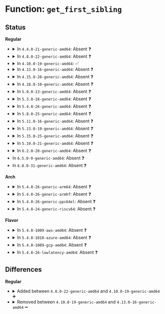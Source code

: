 # Function: <code>get_first_sibling</code>

## Status
<b>Regular</b>
<ul>
<li>
<details>
<summary>In <code>4.4.0-21-generic-amd64</code>: Absent ❓</summary>

```json
{
  "name": "get_first_sibling",
  "collision_type": "Unique Static",
  "inline_type": "Full",
  "funcs": [
    {
      "addr": 18446744071582811647,
      "name": "get_first_sibling",
      "external": false,
      "loc": "block/blk-mq-cpumap.c:23",
      "file": "block/blk-mq-cpumap.c",
      "inline": "not declared, inlined",
      "caller_inline": [
        "block/blk-mq-cpumap.c:blk_mq_update_queue_map",
        "block/blk-mq-cpumap.c:blk_mq_update_queue_map"
      ],
      "caller_func": []
    }
  ],
  "symbols": []
}
```
</details>
</li>
<li>
<details>
<summary>In <code>4.8.0-22-generic-amd64</code>: Absent ❓</summary>

```json
{
  "name": "get_first_sibling",
  "collision_type": "Static-Static Collision",
  "inline_type": "Full",
  "funcs": [
    {
      "addr": 18446744071579799131,
      "name": "get_first_sibling",
      "external": false,
      "loc": "kernel/irq/affinity.c:7",
      "file": "kernel/irq/affinity.c",
      "inline": "not declared, inlined",
      "caller_inline": [
        "kernel/irq/affinity.c:irq_create_affinity_mask"
      ],
      "caller_func": []
    },
    {
      "addr": 18446744071583090783,
      "name": "get_first_sibling",
      "external": false,
      "loc": "block/blk-mq-cpumap.c:23",
      "file": "block/blk-mq-cpumap.c",
      "inline": "not declared, inlined",
      "caller_inline": [
        "block/blk-mq-cpumap.c:blk_mq_update_queue_map",
        "block/blk-mq-cpumap.c:blk_mq_update_queue_map"
      ],
      "caller_func": []
    }
  ],
  "symbols": []
}
```
</details>
</li>
<li>
<details>
<summary>In <code>4.10.0-19-generic-amd64</code>: ✅</summary>

```c
int get_first_sibling(unsigned int cpu)
```

```json
{
  "name": "get_first_sibling",
  "collision_type": "Unique Static",
  "inline_type": "No",
  "funcs": [
    {
      "addr": 18446744071583202112,
      "name": "get_first_sibling",
      "external": false,
      "loc": "block/blk-mq-cpumap.c:23",
      "file": "block/blk-mq-cpumap.c",
      "inline": "seen, unknown",
      "caller_inline": [],
      "caller_func": [
        "block/blk-mq-cpumap.c:blk_mq_map_queues",
        "block/blk-mq-cpumap.c:blk_mq_map_queues"
      ]
    }
  ],
  "symbols": [
    {
      "addr": 18446744071583202112,
      "name": "get_first_sibling",
      "section": ".text",
      "bind": "STB_LOCAL",
      "size": 58
    }
  ]
}
```
</details>
</li>
<li>
<details>
<summary>In <code>4.13.0-16-generic-amd64</code>: Absent ❓</summary>

```json
{
  "name": "get_first_sibling",
  "collision_type": "Unique Static",
  "inline_type": "Full",
  "funcs": [
    {
      "addr": 18446744071583256641,
      "name": "get_first_sibling",
      "external": false,
      "loc": "block/blk-mq-cpumap.c:27",
      "file": "block/blk-mq-cpumap.c",
      "inline": "not declared, inlined",
      "caller_inline": [
        "block/blk-mq-cpumap.c:blk_mq_map_queues"
      ],
      "caller_func": []
    }
  ],
  "symbols": []
}
```
</details>
</li>
<li>
<details>
<summary>In <code>4.15.0-20-generic-amd64</code>: Absent ❓</summary>

```json
{
  "name": "get_first_sibling",
  "collision_type": "Unique Static",
  "inline_type": "Full",
  "funcs": [
    {
      "addr": 18446744071583435857,
      "name": "get_first_sibling",
      "external": false,
      "loc": "block/blk-mq-cpumap.c:27",
      "file": "block/blk-mq-cpumap.c",
      "inline": "not declared, inlined",
      "caller_inline": [
        "block/blk-mq-cpumap.c:blk_mq_map_queues"
      ],
      "caller_func": []
    }
  ],
  "symbols": []
}
```
</details>
</li>
<li>
<details>
<summary>In <code>4.18.0-10-generic-amd64</code>: Absent ❓</summary>

```json
{
  "name": "get_first_sibling",
  "collision_type": "Unique Static",
  "inline_type": "Full",
  "funcs": [
    {
      "addr": 18446744071583647092,
      "name": "get_first_sibling",
      "external": false,
      "loc": "block/blk-mq-cpumap.c:22",
      "file": "block/blk-mq-cpumap.c",
      "inline": "not declared, inlined",
      "caller_inline": [
        "block/blk-mq-cpumap.c:blk_mq_map_queues"
      ],
      "caller_func": []
    }
  ],
  "symbols": []
}
```
</details>
</li>
<li>
<details>
<summary>In <code>5.0.0-13-generic-amd64</code>: Absent ❓</summary>

```json
{
  "name": "get_first_sibling",
  "collision_type": "Unique Static",
  "inline_type": "Full",
  "funcs": [
    {
      "addr": 18446744071583753892,
      "name": "get_first_sibling",
      "external": false,
      "loc": "block/blk-mq-cpumap.c:23",
      "file": "block/blk-mq-cpumap.c",
      "inline": "not declared, inlined",
      "caller_inline": [
        "block/blk-mq-cpumap.c:blk_mq_map_queues"
      ],
      "caller_func": []
    }
  ],
  "symbols": []
}
```
</details>
</li>
<li>
<details>
<summary>In <code>5.3.0-18-generic-amd64</code>: Absent ❓</summary>

```json
{
  "name": "get_first_sibling",
  "collision_type": "Unique Static",
  "inline_type": "Full",
  "funcs": [
    {
      "addr": 18446744071583942994,
      "name": "get_first_sibling",
      "external": false,
      "loc": "block/blk-mq-cpumap.c:24",
      "file": "block/blk-mq-cpumap.c",
      "inline": "not declared, inlined",
      "caller_inline": [
        "block/blk-mq-cpumap.c:blk_mq_map_queues"
      ],
      "caller_func": []
    }
  ],
  "symbols": []
}
```
</details>
</li>
<li>
<details>
<summary>In <code>5.4.0-26-generic-amd64</code>: Absent ❓</summary>

```json
{
  "name": "get_first_sibling",
  "collision_type": "Unique Static",
  "inline_type": "Full",
  "funcs": [
    {
      "addr": 18446744071584046574,
      "name": "get_first_sibling",
      "external": false,
      "loc": "block/blk-mq-cpumap.c:24",
      "file": "block/blk-mq-cpumap.c",
      "inline": "not declared, inlined",
      "caller_inline": [
        "block/blk-mq-cpumap.c:blk_mq_map_queues"
      ],
      "caller_func": []
    }
  ],
  "symbols": []
}
```
</details>
</li>
<li>
<details>
<summary>In <code>5.8.0-25-generic-amd64</code>: Absent ❓</summary>

```json
{
  "name": "get_first_sibling",
  "collision_type": "Unique Static",
  "inline_type": "Full",
  "funcs": [
    {
      "addr": 18446744071584442382,
      "name": "get_first_sibling",
      "external": false,
      "loc": "block/blk-mq-cpumap.c:24",
      "file": "block/blk-mq-cpumap.c",
      "inline": "not declared, inlined",
      "caller_inline": [
        "block/blk-mq-cpumap.c:blk_mq_map_queues"
      ],
      "caller_func": []
    }
  ],
  "symbols": []
}
```
</details>
</li>
<li>
<details>
<summary>In <code>5.11.0-16-generic-amd64</code>: Absent ❓</summary>

```json
{
  "name": "get_first_sibling",
  "collision_type": "Unique Static",
  "inline_type": "Full",
  "funcs": [
    {
      "addr": 18446744071584559198,
      "name": "get_first_sibling",
      "external": false,
      "loc": "block/blk-mq-cpumap.c:24",
      "file": "block/blk-mq-cpumap.c",
      "inline": "not declared, inlined",
      "caller_inline": [
        "block/blk-mq-cpumap.c:blk_mq_map_queues"
      ],
      "caller_func": []
    }
  ],
  "symbols": []
}
```
</details>
</li>
<li>
<details>
<summary>In <code>5.13.0-19-generic-amd64</code>: Absent ❓</summary>

```json
{
  "name": "get_first_sibling",
  "collision_type": "Unique Static",
  "inline_type": "Full",
  "funcs": [
    {
      "addr": 18446744071584592019,
      "name": "get_first_sibling",
      "external": false,
      "loc": "block/blk-mq-cpumap.c:24",
      "file": "block/blk-mq-cpumap.c",
      "inline": "not declared, inlined",
      "caller_inline": [
        "block/blk-mq-cpumap.c:blk_mq_map_queues"
      ],
      "caller_func": []
    }
  ],
  "symbols": []
}
```
</details>
</li>
<li>
<details>
<summary>In <code>5.15.0-25-generic-amd64</code>: Absent ❓</summary>

```json
{
  "name": "get_first_sibling",
  "collision_type": "Unique Static",
  "inline_type": "Full",
  "funcs": [
    {
      "addr": 18446744071585006492,
      "name": "get_first_sibling",
      "external": false,
      "loc": "block/blk-mq-cpumap.c:24",
      "file": "block/blk-mq-cpumap.c",
      "inline": "not declared, inlined",
      "caller_inline": [
        "block/blk-mq-cpumap.c:blk_mq_map_queues"
      ],
      "caller_func": []
    }
  ],
  "symbols": []
}
```
</details>
</li>
<li>
<details>
<summary>In <code>5.19.0-21-generic-amd64</code>: Absent ❓</summary>

```json
{
  "name": "get_first_sibling",
  "collision_type": "Unique Static",
  "inline_type": "Full",
  "funcs": [
    {
      "addr": 18446744071585721802,
      "name": "get_first_sibling",
      "external": false,
      "loc": "block/blk-mq-cpumap.c:24",
      "file": "block/blk-mq-cpumap.c",
      "inline": "not declared, inlined",
      "caller_inline": [
        "block/blk-mq-cpumap.c:blk_mq_map_queues"
      ],
      "caller_func": []
    }
  ],
  "symbols": []
}
```
</details>
</li>
<li>
<details>
<summary>In <code>6.2.0-20-generic-amd64</code>: Absent ❓</summary>

```json
{
  "name": "get_first_sibling",
  "collision_type": "Unique Static",
  "inline_type": "Full",
  "funcs": [
    {
      "addr": 18446744071586502776,
      "name": "get_first_sibling",
      "external": false,
      "loc": "block/blk-mq-cpumap.c:24",
      "file": "block/blk-mq-cpumap.c",
      "inline": "not declared, inlined",
      "caller_inline": [
        "block/blk-mq-cpumap.c:blk_mq_map_queues"
      ],
      "caller_func": []
    }
  ],
  "symbols": []
}
```
</details>
</li>
<li>
In <code>6.5.0-9-generic-amd64</code>: Absent ❓
</li>
<li>
In <code>6.8.0-31-generic-amd64</code>: Absent ❓
</li>
</ul>
<b>Arch</b>
<ul>
<li>
<details>
<summary>In <code>5.4.0-26-generic-arm64</code>: Absent ❓</summary>

```json
{
  "name": "get_first_sibling",
  "collision_type": "Unique Static",
  "inline_type": "Full",
  "funcs": [
    {
      "addr": 18446603336495882628,
      "name": "get_first_sibling",
      "external": false,
      "loc": "block/blk-mq-cpumap.c:24",
      "file": "block/blk-mq-cpumap.c",
      "inline": "not declared, inlined",
      "caller_inline": [
        "block/blk-mq-cpumap.c:blk_mq_map_queues"
      ],
      "caller_func": []
    }
  ],
  "symbols": []
}
```
</details>
</li>
<li>
<details>
<summary>In <code>5.4.0-26-generic-armhf</code>: Absent ❓</summary>

```json
{
  "name": "get_first_sibling",
  "collision_type": "Unique Static",
  "inline_type": "Full",
  "funcs": [
    {
      "addr": 3229227648,
      "name": "get_first_sibling",
      "external": false,
      "loc": "block/blk-mq-cpumap.c:24",
      "file": "block/blk-mq-cpumap.c",
      "inline": "not declared, inlined",
      "caller_inline": [
        "block/blk-mq-cpumap.c:blk_mq_map_queues"
      ],
      "caller_func": []
    }
  ],
  "symbols": []
}
```
</details>
</li>
<li>
<details>
<summary>In <code>5.4.0-26-generic-ppc64el</code>: Absent ❓</summary>

```json
{
  "name": "get_first_sibling",
  "collision_type": "Unique Static",
  "inline_type": "Full",
  "funcs": [
    {
      "addr": 13835058055290086016,
      "name": "get_first_sibling",
      "external": false,
      "loc": "block/blk-mq-cpumap.c:24",
      "file": "block/blk-mq-cpumap.c",
      "inline": "not declared, inlined",
      "caller_inline": [
        "block/blk-mq-cpumap.c:blk_mq_map_queues"
      ],
      "caller_func": []
    }
  ],
  "symbols": []
}
```
</details>
</li>
<li>
<details>
<summary>In <code>5.4.0-24-generic-riscv64</code>: Absent ❓</summary>

```json
{
  "name": "get_first_sibling",
  "collision_type": "Unique Static",
  "inline_type": "Full",
  "funcs": [
    {
      "addr": 18446743936275004524,
      "name": "get_first_sibling",
      "external": false,
      "loc": "block/blk-mq-cpumap.c:24",
      "file": "block/blk-mq-cpumap.c",
      "inline": "not declared, inlined",
      "caller_inline": [
        "block/blk-mq-cpumap.c:blk_mq_map_queues"
      ],
      "caller_func": []
    }
  ],
  "symbols": []
}
```
</details>
</li>
</ul>
<b>Flavor</b>
<ul>
<li>
<details>
<summary>In <code>5.4.0-1009-aws-amd64</code>: Absent ❓</summary>

```json
{
  "name": "get_first_sibling",
  "collision_type": "Unique Static",
  "inline_type": "Full",
  "funcs": [
    {
      "addr": 18446744071584015310,
      "name": "get_first_sibling",
      "external": false,
      "loc": "block/blk-mq-cpumap.c:24",
      "file": "block/blk-mq-cpumap.c",
      "inline": "not declared, inlined",
      "caller_inline": [
        "block/blk-mq-cpumap.c:blk_mq_map_queues"
      ],
      "caller_func": []
    }
  ],
  "symbols": []
}
```
</details>
</li>
<li>
<details>
<summary>In <code>5.4.0-1010-azure-amd64</code>: Absent ❓</summary>

```json
{
  "name": "get_first_sibling",
  "collision_type": "Unique Static",
  "inline_type": "Full",
  "funcs": [
    {
      "addr": 18446744071583951134,
      "name": "get_first_sibling",
      "external": false,
      "loc": "block/blk-mq-cpumap.c:24",
      "file": "block/blk-mq-cpumap.c",
      "inline": "not declared, inlined",
      "caller_inline": [
        "block/blk-mq-cpumap.c:blk_mq_map_queues"
      ],
      "caller_func": []
    }
  ],
  "symbols": []
}
```
</details>
</li>
<li>
<details>
<summary>In <code>5.4.0-1009-gcp-amd64</code>: Absent ❓</summary>

```json
{
  "name": "get_first_sibling",
  "collision_type": "Unique Static",
  "inline_type": "Full",
  "funcs": [
    {
      "addr": 18446744071583999070,
      "name": "get_first_sibling",
      "external": false,
      "loc": "block/blk-mq-cpumap.c:24",
      "file": "block/blk-mq-cpumap.c",
      "inline": "not declared, inlined",
      "caller_inline": [
        "block/blk-mq-cpumap.c:blk_mq_map_queues"
      ],
      "caller_func": []
    }
  ],
  "symbols": []
}
```
</details>
</li>
<li>
<details>
<summary>In <code>5.4.0-26-lowlatency-amd64</code>: Absent ❓</summary>

```json
{
  "name": "get_first_sibling",
  "collision_type": "Unique Static",
  "inline_type": "Full",
  "funcs": [
    {
      "addr": 18446744071584101422,
      "name": "get_first_sibling",
      "external": false,
      "loc": "block/blk-mq-cpumap.c:24",
      "file": "block/blk-mq-cpumap.c",
      "inline": "not declared, inlined",
      "caller_inline": [
        "block/blk-mq-cpumap.c:blk_mq_map_queues"
      ],
      "caller_func": []
    }
  ],
  "symbols": []
}
```
</details>
</li>
</ul>

## Differences
<b>Regular</b>
<ul>
<li>
<details>
<summary>Added between <code>4.8.0-22-generic-amd64</code> and <code>4.10.0-19-generic-amd64</code> ➕</summary>

```c
int get_first_sibling(unsigned int cpu)
```
</details>
</li>
<li>
<details>
<summary>Removed between <code>4.10.0-19-generic-amd64</code> and <code>4.13.0-16-generic-amd64</code> ➖</summary>

```c
int get_first_sibling(unsigned int cpu)
```
</details>
</li>
</ul>
